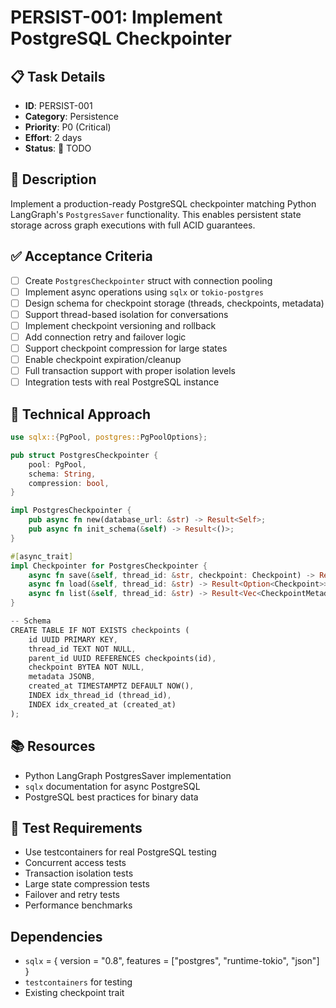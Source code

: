 # PERSIST-001: Implement PostgreSQL Checkpointer

## 📋 Task Details
- **ID**: PERSIST-001
- **Category**: Persistence
- **Priority**: P0 (Critical)
- **Effort**: 2 days
- **Status**: 🔴 TODO

## 📝 Description
Implement a production-ready PostgreSQL checkpointer matching Python LangGraph's `PostgresSaver` functionality. This enables persistent state storage across graph executions with full ACID guarantees.

## ✅ Acceptance Criteria
- [ ] Create `PostgresCheckpointer` struct with connection pooling
- [ ] Implement async operations using `sqlx` or `tokio-postgres`
- [ ] Design schema for checkpoint storage (threads, checkpoints, metadata)
- [ ] Support thread-based isolation for conversations
- [ ] Implement checkpoint versioning and rollback
- [ ] Add connection retry and failover logic
- [ ] Support checkpoint compression for large states
- [ ] Enable checkpoint expiration/cleanup
- [ ] Full transaction support with proper isolation levels
- [ ] Integration tests with real PostgreSQL instance

## 🔧 Technical Approach
```rust
use sqlx::{PgPool, postgres::PgPoolOptions};

pub struct PostgresCheckpointer {
    pool: PgPool,
    schema: String,
    compression: bool,
}

impl PostgresCheckpointer {
    pub async fn new(database_url: &str) -> Result<Self>;
    pub async fn init_schema(&self) -> Result<()>;
}

#[async_trait]
impl Checkpointer for PostgresCheckpointer {
    async fn save(&self, thread_id: &str, checkpoint: Checkpoint) -> Result<()>;
    async fn load(&self, thread_id: &str) -> Result<Option<Checkpoint>>;
    async fn list(&self, thread_id: &str) -> Result<Vec<CheckpointMetadata>>;
}

-- Schema
CREATE TABLE IF NOT EXISTS checkpoints (
    id UUID PRIMARY KEY,
    thread_id TEXT NOT NULL,
    parent_id UUID REFERENCES checkpoints(id),
    checkpoint BYTEA NOT NULL,
    metadata JSONB,
    created_at TIMESTAMPTZ DEFAULT NOW(),
    INDEX idx_thread_id (thread_id),
    INDEX idx_created_at (created_at)
);
```

## 📚 Resources
- Python LangGraph PostgresSaver implementation
- `sqlx` documentation for async PostgreSQL
- PostgreSQL best practices for binary data

## 🧪 Test Requirements
- Use testcontainers for real PostgreSQL testing
- Concurrent access tests
- Transaction isolation tests
- Large state compression tests
- Failover and retry tests
- Performance benchmarks

## Dependencies
- `sqlx` = { version = "0.8", features = ["postgres", "runtime-tokio", "json"] }
- `testcontainers` for testing
- Existing checkpoint trait